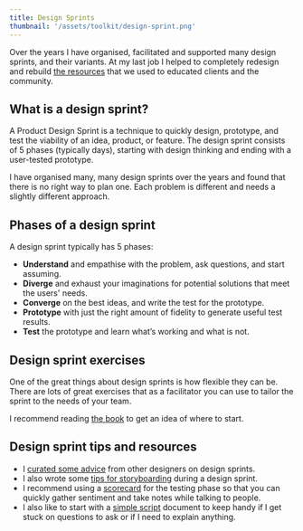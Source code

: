 ```yaml
---
title: Design Sprints
thumbnail: '/assets/toolkit/design-sprint.png'
---
```


Over the years I have organised, facilitated and supported many design sprints, and their variants. At my last job I helped to completely redesign and rebuild [the resources](https://thoughtbot.com/blog/we-re-building-a-new-design-sprint-guide) that we used to educated clients and the community.

## What is a design sprint?

A Product Design Sprint is a technique to quickly design, prototype, and test the viability of an idea, product, or feature. The design sprint consists of 5 phases (typically days), starting with design thinking and ending with a user-tested prototype.

I have organised many, many design sprints over the years and found that there is no right way to plan one. Each problem is different and needs a slightly different approach.

## Phases of a design sprint

A design sprint typically has 5 phases:

- **Understand** and empathise with the problem, ask questions, and start assuming.
- **Diverge** and exhaust your imaginations for potential solutions that meet the users' needs.
- **Converge** on the best ideas, and write the test for the prototype.
- **Prototype** with just the right amount of fidelity to generate useful test results.
- **Test** the prototype and learn what’s working and what is not.

## Design sprint exercises

One of the great things about design sprints is how flexible they can be. There are lots of great exercises that as a facilitator you can use to tailor the sprint to the needs of your team.

I recommend reading [the book](https://www.thesprintbook.com) to get an idea of where to start.

## Design sprint tips and resources

- I [curated some advice](https://thoughtbot.com/blog/things-i-wish-i-had-known-before-my-first-design-sprint) from other designers on design sprints.
- I also wrote some [tips for storyboarding](https://thoughtbot.com/blog/design-sprints-storyboarding-tips) during a design sprint.
- I recommend using a [scorecard]() for the testing phase so that you can quickly gather sentiment and take notes while talking to people.
- I also like to start with a [simple script](https://docs.google.com/document/d/1UXKQ1Vde84k7puhYCH5M8I1MHEsFw5EYq2kFjfQjLec/edit?usp=sharing) document to keep handy if I get stuck on questions to ask or if I need to explain anything.
